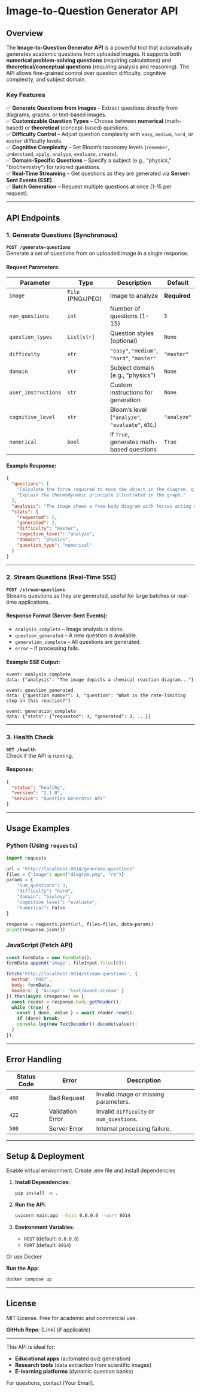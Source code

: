 # Image-to-Question Generator API  

## Overview  

The **Image-to-Question Generator API** is a powerful tool that automatically generates academic questions from uploaded images. It supports both **numerical problem-solving questions** (requiring calculations) and **theoretical/conceptual questions** (requiring analysis and reasoning). The API allows fine-grained control over question difficulty, cognitive complexity, and subject domain.  

### Key Features  

✅ **Generate Questions from Images** – Extract questions directly from diagrams, graphs, or text-based images.  
✅ **Customizable Question Types** – Choose between **numerical** (math-based) or **theoretical** (concept-based) questions.  
✅ **Difficulty Control** – Adjust question complexity with `easy`, `medium`, `hard`, or `master` difficulty levels.  
✅ **Cognitive Complexity** – Set Bloom’s taxonomy levels (`remember`, `understand`, `apply`, `analyze`, `evaluate`, `create`).  
✅ **Domain-Specific Questions** – Specify a subject (e.g., "physics," "biochemistry") for tailored questions.  
✅ **Real-Time Streaming** – Get questions as they are generated via **Server-Sent Events (SSE)**.  
✅ **Batch Generation** – Request multiple questions at once (1-15 per request).  

---

## API Endpoints  

### 1. **Generate Questions (Synchronous)**  
**`POST /generate-questions`**  
Generate a set of questions from an uploaded image in a single response.  

#### Request Parameters:  
| Parameter | Type | Description | Default |  
|-----------|------|-------------|---------|  
| `image` | `File` (PNG/JPEG) | Image to analyze | **Required** |  
| `num_questions` | `int` | Number of questions (1-15) | `5` |  
| `question_types` | `List[str]` | Question styles (optional) | `None` |  
| `difficulty` | `str` | `"easy"`, `"medium"`, `"hard"`, `"master"` | `"master"` |  
| `domain` | `str` | Subject domain (e.g., "physics") | `None` |  
| `user_instructions` | `str` | Custom instructions for generation | `None` |  
| `cognitive_level` | `str` | Bloom’s level (`"analyze"`, `"evaluate"`, etc.) | `"analyze"` |  
| `numerical` | `bool` | If `True`, generates math-based questions | `True` |  

#### Example Response:  
```json
{
  "questions": [
    "Calculate the force required to move the object in the diagram, given the coefficient of friction μ = 0.4.",
    "Explain the thermodynamic principle illustrated in the graph."
  ],
  "analysis": "The image shows a free-body diagram with forces acting on an object on an inclined plane.",
  "stats": {
    "requested": 5,
    "generated": 2,
    "difficulty": "master",
    "cognitive_level": "analyze",
    "domain": "physics",
    "question_type": "numerical"
  }
}
```

---

### 2. **Stream Questions (Real-Time SSE)**  
**`POST /stream-questions`**  
Streams questions as they are generated, useful for large batches or real-time applications.  

#### Response Format (Server-Sent Events):  
- `analysis_complete` – Image analysis is done.  
- `question_generated` – A new question is available.  
- `generation_complete` – All questions are generated.  
- `error` – If processing fails.  

#### Example SSE Output:  
```plaintext
event: analysis_complete  
data: {"analysis": "The image depicts a chemical reaction diagram..."}  

event: question_generated  
data: {"question_number": 1, "question": "What is the rate-limiting step in this reaction?"}  

event: generation_complete  
data: {"stats": {"requested": 3, "generated": 3, ...}}  
```

---

### 3. **Health Check**  
**`GET /health`**  
Check if the API is running.  

#### Response:  
```json
{
  "status": "healthy",
  "version": "2.1.0",
  "service": "Question Generator API"
}
```

---

## Usage Examples  

### Python (Using `requests`)  
```python
import requests

url = "http://localhost:8014/generate-questions"
files = {"image": open("diagram.png", "rb")}
params = {
    "num_questions": 3,
    "difficulty": "hard",
    "domain": "biology",
    "cognitive_level": "evaluate",
    "numerical": False
}

response = requests.post(url, files=files, data=params)
print(response.json())
```

### JavaScript (Fetch API)  
```javascript
const formData = new FormData();
formData.append('image', fileInput.files[0]);

fetch('http://localhost:8014/stream-questions', {
  method: 'POST',
  body: formData,
  headers: { 'Accept': 'text/event-stream' }
}).then(async (response) => {
  const reader = response.body.getReader();
  while (true) {
    const { done, value } = await reader.read();
    if (done) break;
    console.log(new TextDecoder().decode(value));
  }
});
```

---

## Error Handling  

| Status Code | Error | Description |  
|------------|-------|-------------|  
| `400` | Bad Request | Invalid image or missing parameters. |  
| `422` | Validation Error | Invalid `difficulty` or `num_questions`. |  
| `500` | Server Error | Internal processing failure. |  

---

## Setup & Deployment  

Enable virtual environment.
Create .env file and install dependencies

1. **Install Dependencies**:  
   ```sh
   pip install -e .
   ```

2. **Run the API**:  
   ```sh
   uvicorn main:app --host 0.0.0.0 --port 8014
   ```

3. **Environment Variables**:  
   - `HOST` (default: `0.0.0.0`)  
   - `PORT` (default: `8014`)  


Or use Docker


**Run the App**:  
   ```sh
   docker compose up
   ```

---

## License  
MIT License. Free for academic and commercial use.  

**GitHub Repo**: [Link] (if applicable)  

--- 

This API is ideal for:  
- **Educational apps** (automated quiz generation)  
- **Research tools** (data extraction from scientific images)  
- **E-learning platforms** (dynamic question banks)  

For questions, contact [Your Email].